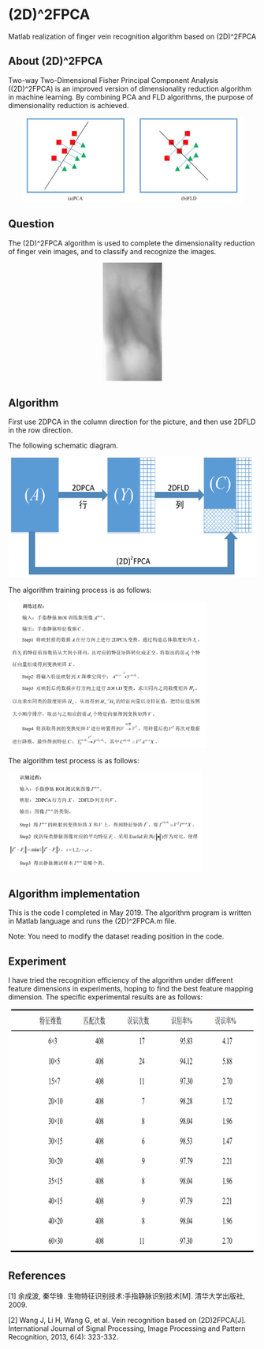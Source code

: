 # (2D)^2FPCA
Matlab realization of finger vein recognition algorithm based on (2D)^2FPCA

## About (2D)^2FPCA

Two-way Two-Dimensional Fisher Principal Component Analysis ((2D)^2FPCA) is an improved version of dimensionality reduction algorithm in machine learning.
By combining PCA and FLD algorithms, the purpose of dimensionality reduction is achieved.

<p align="center">
  <img width="447" height="173" src=./picture/pca-fld.png>
</p>

## Question

The (2D)^2FPCA algorithm is used to complete the dimensionality reduction of finger vein images, and to classify and recognize the images.

<p align="center">
  <img width="120" height="240" src=./picture/finger_vein.bmp>
</p>

## Algorithm

First use 2DPCA in the column direction for the picture, and then use 2DFLD in the row direction.

The following schematic diagram.

<p align="center">
  <img width="558" height="245" src=./picture/(2D)2FPCA.png>
</p>

The algorithm training process is as follows:

<p align="left">
  <img width="403" height="298" src=./picture/train.png>
</p>

The algorithm test process is as follows:

<p align="left">
  <img width="392" height="202" src=./picture/test.png>
</p>


## Algorithm implementation

This is the code I completed in May 2019. The algorithm program is written in Matlab language and runs the (2D)^2FPCA.m file. 

Note: You need to modify the dataset reading position in the code.

## Experiment

I have tried the recognition efficiency of the algorithm under different feature dimensions in experiments, hoping to find the best feature mapping dimension. The specific experimental results are as follows:

<p align="center">
  <img width="824" height="498" src=./picture/result.png>
</p>


## References

[1] 余成波, 秦华锋. 生物特征识别技术:手指静脉识别技术[M]. 清华大学出版社, 2009.

[2] Wang J, Li H, Wang G, et al. Vein recognition based on (2D)2FPCA[J]. International Journal of Signal Processing, Image Processing and Pattern Recognition, 2013, 6(4): 323-332.
